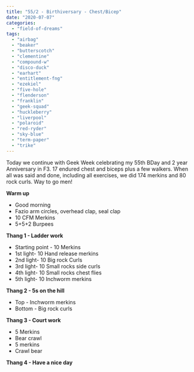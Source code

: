 ```yaml
---
title: "55/2 - Birthiversary - Chest/Bicep"
date: "2020-07-07"
categories: 
  - "field-of-dreams"
tags: 
  - "airbag"
  - "beaker"
  - "butterscotch"
  - "clementine"
  - "compound-w"
  - "disco-duck"
  - "earhart"
  - "entitlement-fng"
  - "ezekiel"
  - "five-hole"
  - "flenderson"
  - "franklin"
  - "geek-squad"
  - "huckleberry"
  - "liverpool"
  - "polaroid"
  - "red-ryder"
  - "sky-blue"
  - "term-paper"
  - "trike"
---
```


Today we continue with Geek Week celebrating my 55th BDay and 2 year Anniversary in F3. 17 endured chest and biceps plus a few walkers. When all was said and done, including all exercises, we did 174 merkins and 80 rock curls. Way to go men!  

**Warm up**

- Good morning
- Fazio arm circles, overhead clap, seal clap
- 10 CFM Merkins
- 5+5+2 Burpees

**Thang 1 - Ladder work**

- Starting point - 10 Merkins
- 1st light- 10 Hand release merkins
- 2nd light- 10 Big rock Curls
- 3rd light- 10 Small rocks side curls
- 4th light- 10 Small rocks chest flies
- 5th light- 10 Inchworm merkins

**Thang 2 - 5s on the hill**

- Top - Inchworm merkins
- Bottom - Big rock curls

**Thang 3 - Court work**

- 5 Merkins
- Bear crawl
- 5 merkins
- Crawl bear

**Thang 4 - Have a nice day**
